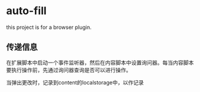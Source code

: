# auto-fill

this project is for a browser plugin.

## 传递信息

在扩展脚本中启动一个事件监听器，然后在内容脚本中设置询问器。每当内容脚本要执行操作前，先通过询问器查询是否可以进行操作。

当弹出更改时，记录到content的localstorage中，以作记录